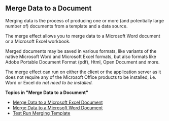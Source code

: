 ## Merge Data to a Document

Merging data is the process of producing one or more (and potentially large number of) documents from a template and a data source.

The merge effect allows you to merge data to a Microsoft Word document or a Microsoft Excel workbook.

Merged documents may be saved in various formats, like variants of the native Microsoft Word and Microsoft Excel formats, but also formats like Adobe Portable Document Format (pdf), Html, Open Document and more.

The merge effect can run on either the client or the application server as it does not require any of the Microsoft Office products to be installed, i.e. Word or Excel do <span style="FONT-STYLE: italic">not need to be installed.

**Topics in "Merge Data to a Document"**
* [Merge Data to a Microsoft Excel Document](merge-data-to-a-document/merge-data-to-a-microsoft-excel-document.md)
* [Merge Data to a Microsoft Word Document](merge-data-to-a-document/merge-data-to-a-microsoft-word-document.md)
* [Test Run Merging Template](merge-data-to-a-document/test-run-merging-template.md)